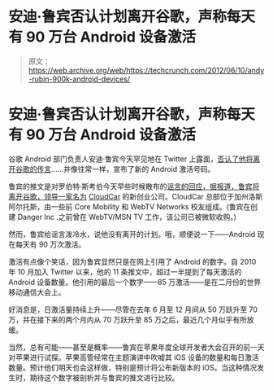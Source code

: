 # 安迪·鲁宾否认计划离开谷歌，声称每天有 90 万台 Android 设备激活 

> 原文：<https://web.archive.org/web/https://techcrunch.com/2012/06/10/andy-rubin-900k-android-devices/>

# 安迪·鲁宾否认计划离开谷歌，声称每天有 90 万台 Android 设备激活

谷歌 Android 部门负责人安迪·鲁宾今天罕见地在 Twitter 上露面，[否认了他将离开谷歌的传言](https://web.archive.org/web/20221227070758/https://twitter.com/Arubin/status/211939156451012609)……并像往常一样，宣布了新的 Android 激活号码。

鲁宾的推文是对罗伯特·斯考伯今天早些时候散布的[谣言的回应，据报道，鲁宾将离开谷歌，领导一家名为](https://web.archive.org/web/20221227070758/https://plus.google.com/u/0/111091089527727420853/posts/J3iKnFMSQ2Y) [CloudCar](https://web.archive.org/web/20221227070758/https://plus.google.com/u/0/111091089527727420853/posts/J3iKnFMSQ2Y) 的新创业公司。CloudCar 总部位于加州洛斯阿尔托斯，由一些前 Core Mobility 和 WebTV Networks 校友组成。(鲁宾在创建 Danger Inc .之前曾在 WebTV/MSN TV 工作，该公司已被微软收购。)

然而，鲁宾给谣言泼冷水，说他没有离开的计划。哦，顺便说一下——Android 现在每天有 90 万次激活。

激活有点像个笑话，因为鲁宾显然只是在网上引用了 Android 的数字。自 2010 年 10 月加入 Twitter 以来，他的 11 条推文中，超过一半提到了每天激活的 Android 设备数量。他引用的最后一个数字——85 万激活——是在二月份的世界移动通信大会上。

好消息是，日激活量持续上升——尽管在去年 6 月至 12 月间从 50 万跃升至 70 万，并在接下来的两个月内从 70 万跃升至 85 万之后，最近几个月似乎有所放缓。

当然，总有可能——甚至是概率——鲁宾在苹果年度全球开发者大会召开的前一天对苹果进行试探。苹果高管经常在主题演讲中吹嘘其 iOS 设备的数量和每日激活数量。预计他们明天也会这样做，特别是预计将公布新版本的 iOS。当这种情况发生时，期待这个数字被剖析并与鲁宾的推文进行比较。